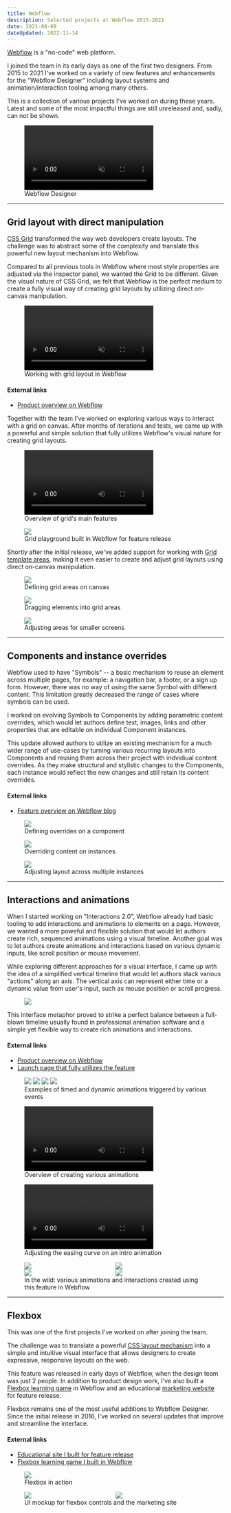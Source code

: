 ```yaml
---
title: Webflow
description: Selected projects at Webflow 2015-2021
date: 2021-08-08
dateUpdated: 2022-11-14
---
```


[Webflow](https://webflow.com) is a "no-code" web platform.

I joined the team in its early days as one of the first two designers. From 2015
to 2021 I've worked on a variety of new features and enhancements for the
"Webflow Designer" including layout systems and animation/interaction tooling
among many others.

This is a collection of various projects I've worked on during these years.
Latest and some of the most impactful things are still unreleased and, sadly,
can not be shown.

<figure>
  <video autoplay playsinline loop muted>
    <source src="/img/webflow/webflow-video.mp4">
  </video>
  <figcaption>Webflow Designer</figcaption>
</figure>

---

## Grid layout with direct manipulation

[CSS Grid](https://developer.mozilla.org/en-US/docs/Web/CSS/CSS_Grid_Layout)
transformed the way web developers create layouts. The challenge was to abstract
some of the complexity and translate this powerful new layout mechanism into
Webflow.

Compared to all previous tools in Webflow where most style properties are
adjusted via the inspector panel, we wanted the Grid to be different. Given the
visual nature of CSS Grid, we felt that Webflow is the perfect medium to create
a fully visual way of creating grid layouts by utilizing direct on-canvas
manipulation.

<figure>
  <video autoplay playsinline loop muted>
    <source src="/img/webflow/webflow-grid-reel.mp4">
  </video>
  <figcaption>Working with grid layout in Webflow</figcaption>
</figure>

#### External links

- [Product overview on Webflow](https://www.webflow.com/grid)

Together with the team I've worked on exploring various ways to interact with a
grid on canvas. After months of iterations and tests, we came up with a powerful
and simple solution that fully utilizes Webflow's visual nature for creating
grid layouts.

<figure class="full-bleed">
  <video controls autoplay>
    <source src="/img/webflow/webflow-grid.mp4">
  </video>
  <figcaption>Overview of grid's main features</figcaption>
</figure>

<figure>
  <img src="/img/webflow/webflow-grid-playground.gif" />
  <figcaption>Grid playground built in Webflow for feature release</figcaption>
</figure>

Shortly after the initial release, we've added support for working with
[Grid template areas](https://developer.mozilla.org/en-US/docs/Web/CSS/CSS_Grid_Layout/Grid_Template_Areas),
making it even easier to create and adjust grid layouts using direct on-canvas
manipulation.

<figure>
  <img src="/img/webflow/webflow-grid-areas-1.gif" />
  <figcaption>Defining grid areas on canvas</figcaption>
</figure>

<figure>
  <img src="/img/webflow/webflow-grid-areas-2.gif" />
  <figcaption>Dragging elements into grid areas</figcaption>
</figure>

<figure>
  <img src="/img/webflow/webflow-grid-areas-3.gif" />
  <figcaption>Adjusting areas for smaller screens</figcaption>
</figure>

---

## Components and instance overrides

Webflow used to have "Symbols" -- a basic mechanism to reuse an element across
multiple pages, for example: a navigation bar, a footer, or a sign up form.
However, there was no way of using the same Symbol with different content. This
limitation greatly decreased the range of cases where symbols can be used.

I worked on evolving Symbols to Components by adding parametric content
overrides, which would let authors define text, images, links and other
properties that are editable on individual Component instances.

This update allowed authors to utilize an existing mechanism for a much wider
range of use-cases by turning various recurring layouts into Components and
reusing them across their project with indvidiual content overrides. As they
make structural and stylistic changes to the Components, each instance would
reflect the new changes and still retain its content overrides.

#### External links

- [Feature overview on Webflow blog][symbols-overview]

[symbols-overview]: https://webflow.com/blog/content-overrides-for-symbols

<figure>
  <img src="/img/webflow/webflow-symbols-1.gif" />
  <figcaption>Defining overrides on a component</figcaption>
</figure>

<figure>
  <img src="/img/webflow/webflow-symbols-2.gif" />
  <figcaption>Overriding content on instances</figcaption>
</figure>

<figure>
  <img src="/img/webflow/webflow-symbols-3.gif" />
  <figcaption>Adjusting layout across multiple instances</figcaption>
</figure>

---

## Interactions and animations

When I started working on "Interactions 2.0", Webflow already had basic tooling
to add interactions and animations to elements on a page. However, we wanted a
more poweful and flexible solution that would let authors create rich, sequenced
animations using a visual timeline. Another goal was to let authors create
animations and interactions based on various dynamic inputs, like scroll
position or mouse movement.

While exploring different approaches for a visual interface, I came up with the
idea of a simplified vertical timeline that would let authors stack various
"actions" along an axis. The vertical axis can represent either time or a
dynamic value from user's input, such as mouse position or scroll progress.

<figure>
  <img src="/img/webflow/webflow-ix-mock.webp"/>
</figure>

This interface metaphor proved to strike a perfect balance between a full-blown
timeline usually found in professional animation software and a simple yet
flexible way to create rich animations and interactions.

#### External links

- [Product overview on Webflow][interactions]
- [Launch page that fully utilizes the feature][ix2-site]

[interactions]: https://webflow.com/interactions-animations
[ix2-site]: https://webflow.com/ix2

<figure class="full-bleed">
    <div class="cols-4" style="gap: 0.5rem">
      <img src="/img/webflow/webflow-ix-ui-click-actions.jpg" />
      <img src="/img/webflow/webflow-ix-ui-hover-actions.jpg" />
      <img src="/img/webflow/webflow-ix-ui-mouse-actions.jpg" />
      <img src="/img/webflow/webflow-ix-ui-scroll-actions.jpg" />
    </div>
  <figcaption >
    Examples of timed and dynamic animations triggered by various events
  </figcaption>
</figure>

<figure>
  <video controls src="/img/webflow/webflow-ix.mp4"></video>
  <figcaption>Overview of creating various animations</figcaption>
</figure>

<figure>
  <video controls src="/img/webflow/webflow-ix-easing.mp4"></video>
  <figcaption>Adjusting the easing curve on an intro animation</figcaption>
</figure>

<figure style="display: grid; grid-template-columns: repeat(2, 1fr)">
  <img src="/img/webflow/webflow-ix-cubes.gif" />
  <img src="/img/webflow/webflow-ix-parallax.gif" />
  <img src="/img/webflow/webflow-ix-demo.gif" />
  <img src="/img/webflow/webflow-ix-hover.gif" />
  <figcaption style="grid-column: 1/-1">
    In the wild: various animations and interactions created using this feature in Webflow
  </figcaption>
</figure>

---

## Flexbox

This was one of the first projects I've worked on after joining the team.

The challenge was to translate a powerful
[CSS layout mechanism](https://css-tricks.com/snippets/css/a-guide-to-flexbox/)
into a simple and intuitive visual interface that allows designers to create
expressive, responsive layouts on the web.

This feature was released in early days of Webflow, when the design team was
just 2 people. In addition to product design work, I've also built a
[Flexbox learning game](https://flexboxgame.com) in Webflow and an educational
[marketing website](https://flexbox.webflow.com) for feature release.

Flexbox remains one of the most useful additions to Webflow Designer. Since the
initial release in 2016, I've worked on several updates that improve and
streamline the interface.

#### External links

- [Educational site I built for feature release][flexbox-site]
- [Flexbox learning game I built in Webflow][flexbox-game]

[flexbox-site]: https://flexbox.webflow.com
[flexbox-game]: https://www.flexboxgame.com

<figure>
  <img src="/img/webflow/webflow-flexbox.gif" />
  <figcaption>Flexbox in action</figcaption>
</figure>

<figure style="display: grid; grid-template-columns: repeat(2, 1fr)">
  <img src="/img/webflow/webflow-flexbox.webp" />
  <img src="/img/webflow/webflow-flexbox-site.webp" />
  <figcaption style="grid-column: 1/-1">
    UI mockup for flexbox controls and the marketing site
  </figcaption>
</figure>

